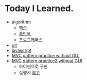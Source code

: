 # Today I Learned.

+ [algorithm](algorithm/)
  + [백준](algorithm/백준/)
  + [종만북](algorithm/종만북)
  + [프로그래머스](algorithm/프로그래머스)
+ [git](git)
+ [javascript](javascript)
+ [MVC pattern practice without GUI](https://github.com/pgy11/K-digital-training/tree/main/homework/todoMgrSystem)
+ [MVC pattern practice2 without GUI](https://github.com/pgy11/K-digital-training/tree/main/homework/ProductMgrSystem)
  + 파이썬으로 구현
  + 실행시 [참고](https://github.com/pgy11/K-digital-training)

